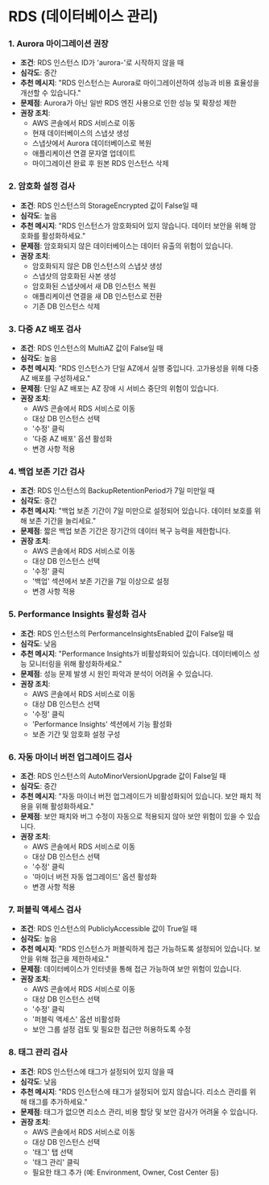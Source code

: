 # RDS (데이터베이스 관리)

### 1. Aurora 마이그레이션 권장
- **조건**: RDS 인스턴스 ID가 'aurora-'로 시작하지 않을 때
- **심각도**: 중간
- **추천 메시지**: "RDS 인스턴스는 Aurora로 마이그레이션하여 성능과 비용 효율성을 개선할 수 있습니다."
- **문제점**: Aurora가 아닌 일반 RDS 엔진 사용으로 인한 성능 및 확장성 제한
- **권장 조치**:
  - AWS 콘솔에서 RDS 서비스로 이동
  - 현재 데이터베이스의 스냅샷 생성
  - 스냅샷에서 Aurora 데이터베이스로 복원
  - 애플리케이션 연결 문자열 업데이트
  - 마이그레이션 완료 후 원본 RDS 인스턴스 삭제

### 2. 암호화 설정 검사
- **조건**: RDS 인스턴스의 StorageEncrypted 값이 False일 때
- **심각도**: 높음
- **추천 메시지**: "RDS 인스턴스가 암호화되어 있지 않습니다. 데이터 보안을 위해 암호화를 활성화하세요."
- **문제점**: 암호화되지 않은 데이터베이스는 데이터 유출의 위험이 있습니다.
- **권장 조치**:
  - 암호화되지 않은 DB 인스턴스의 스냅샷 생성
  - 스냅샷의 암호화된 사본 생성
  - 암호화된 스냅샷에서 새 DB 인스턴스 복원
  - 애플리케이션 연결을 새 DB 인스턴스로 전환
  - 기존 DB 인스턴스 삭제

### 3. 다중 AZ 배포 검사
- **조건**: RDS 인스턴스의 MultiAZ 값이 False일 때
- **심각도**: 높음
- **추천 메시지**: "RDS 인스턴스가 단일 AZ에서 실행 중입니다. 고가용성을 위해 다중 AZ 배포를 구성하세요."
- **문제점**: 단일 AZ 배포는 AZ 장애 시 서비스 중단의 위험이 있습니다.
- **권장 조치**:
  - AWS 콘솔에서 RDS 서비스로 이동
  - 대상 DB 인스턴스 선택
  - '수정' 클릭
  - '다중 AZ 배포' 옵션 활성화
  - 변경 사항 적용

### 4. 백업 보존 기간 검사
- **조건**: RDS 인스턴스의 BackupRetentionPeriod가 7일 미만일 때
- **심각도**: 중간
- **추천 메시지**: "백업 보존 기간이 7일 미만으로 설정되어 있습니다. 데이터 보호를 위해 보존 기간을 늘리세요."
- **문제점**: 짧은 백업 보존 기간은 장기간의 데이터 복구 능력을 제한합니다.
- **권장 조치**:
  - AWS 콘솔에서 RDS 서비스로 이동
  - 대상 DB 인스턴스 선택
  - '수정' 클릭
  - '백업' 섹션에서 보존 기간을 7일 이상으로 설정
  - 변경 사항 적용

### 5. Performance Insights 활성화 검사
- **조건**: RDS 인스턴스의 PerformanceInsightsEnabled 값이 False일 때
- **심각도**: 낮음
- **추천 메시지**: "Performance Insights가 비활성화되어 있습니다. 데이터베이스 성능 모니터링을 위해 활성화하세요."
- **문제점**: 성능 문제 발생 시 원인 파악과 분석이 어려울 수 있습니다.
- **권장 조치**:
  - AWS 콘솔에서 RDS 서비스로 이동
  - 대상 DB 인스턴스 선택
  - '수정' 클릭
  - 'Performance Insights' 섹션에서 기능 활성화
  - 보존 기간 및 암호화 설정 구성

### 6. 자동 마이너 버전 업그레이드 검사
- **조건**: RDS 인스턴스의 AutoMinorVersionUpgrade 값이 False일 때
- **심각도**: 중간
- **추천 메시지**: "자동 마이너 버전 업그레이드가 비활성화되어 있습니다. 보안 패치 적용을 위해 활성화하세요."
- **문제점**: 보안 패치와 버그 수정이 자동으로 적용되지 않아 보안 위험이 있을 수 있습니다.
- **권장 조치**:
  - AWS 콘솔에서 RDS 서비스로 이동
  - 대상 DB 인스턴스 선택
  - '수정' 클릭
  - '마이너 버전 자동 업그레이드' 옵션 활성화
  - 변경 사항 적용

### 7. 퍼블릭 액세스 검사
- **조건**: RDS 인스턴스의 PubliclyAccessible 값이 True일 때
- **심각도**: 높음
- **추천 메시지**: "RDS 인스턴스가 퍼블릭하게 접근 가능하도록 설정되어 있습니다. 보안을 위해 접근을 제한하세요."
- **문제점**: 데이터베이스가 인터넷을 통해 접근 가능하여 보안 위험이 있습니다.
- **권장 조치**:
  - AWS 콘솔에서 RDS 서비스로 이동
  - 대상 DB 인스턴스 선택
  - '수정' 클릭
  - '퍼블릭 액세스' 옵션 비활성화
  - 보안 그룹 설정 검토 및 필요한 접근만 허용하도록 수정

### 8. 태그 관리 검사
- **조건**: RDS 인스턴스에 태그가 설정되어 있지 않을 때
- **심각도**: 낮음
- **추천 메시지**: "RDS 인스턴스에 태그가 설정되어 있지 않습니다. 리소스 관리를 위해 태그를 추가하세요."
- **문제점**: 태그가 없으면 리소스 관리, 비용 할당 및 보안 감사가 어려울 수 있습니다.
- **권장 조치**:
  - AWS 콘솔에서 RDS 서비스로 이동
  - 대상 DB 인스턴스 선택
  - '태그' 탭 선택
  - '태그 관리' 클릭
  - 필요한 태그 추가 (예: Environment, Owner, Cost Center 등)